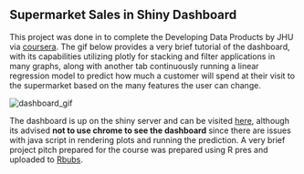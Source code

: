 ## Supermarket Sales in Shiny Dashboard

This project was done in to complete the Developing Data Products by JHU via [coursera](https://www.coursera.org/specializations/jhu-data-science). The gif below provides a very brief tutorial of the dashboard, with its capabilities utilizing plotly for stacking and filter applications in many graphs, along with another tab continuously running a linear regression model to predict how much a customer will spend at their visit to the supermarket based on the many features the user can change.

![dashboard_gif](dashboard_example.gif)

The dashboard is up on the shiny server and can be visited [here](https://gdq12.shinyapps.io/shiny_dashboard/), although its advised **not to use chrome to see the dashboard** since there are issues with java script in rendering plots and running the prediction. A very brief project pitch prepared for the course was prepared using R pres and uploaded to [Rbubs](https://rpubs.com/gdquiceno/657661).

